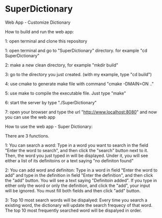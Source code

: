# SuperDictionary
Web App - Customize Dictionary

How to build and run the web app:

1:	open terminal and clone this repository

1: 	open terminal and go to "SuperDictionary" directory.
	for example "cd SuperDictionary"

2:	make a new clean directory, for example "mkdir build"

3:	go to the directory you just created. (with my example, type "cd build")

4:	use cmake to generate make file with command "cmake -DMAIN=ON .."

5:	use make to compile the executable file. Just type "make"

6:	start the server by type "./SuperDictionary"

7:	open your browser and type the url "http://www.localhost:8080"
	and now you can use the web app




How to use the web app - Super Dictionary:

There are 3 functions.

1: You can search a word:
	Type in a word you want to search in the field "Enter the word to search",
	and then click the "search" button next to it. Then, the word you just typed in 
	will be displayed. Under it, you will see either a list of its definitoins or
	a text saying "no definiton found"

2: You can add word and definiton:
	Type in a word in field "Enter the word to add" and type in the definition in
	field "Enter the definition", and then click the "add" button. You will see a 
	text saying "Definitoin added". If you type in either only the word or only the definition, and click the "add", your input will be ignored. You must fill both fields and then click "add" button.

3:	Top 10 most search words will be dispalyed:
	Every time you search a existing word, the dictionary will update the search 
	frequecy of that word. The top 10 most frequently searched word will be dispalyed
	in order.
